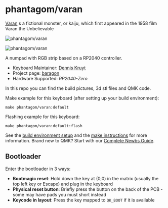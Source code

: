 # phantagom/varan

[Varan](https://en.wikipedia.org/wiki/Varan) s a fictional monster, or kaiju, which first appeared in the 1958 film Varan the Unbelievable

![phantagom/varan](https://i.imgur.com/EuGAMyeh.jpeg)

![phantagom/varan](https://i.imgur.com/zO2ju9Ah.jpeg)

A numpad with RGB strip based on a RP2040 controller.

* Keyboard Maintainer: [Dennis Kruyt](https://github.com/dkruyt)
* Project page: [baragon](https://github.com/dkruyt/mk/tree/main/varan)
* Hardware Supported: *RP2040-Zero*

In this repo you can find the build pictures, 3d stl files and QMK code.

Make example for this keyboard (after setting up your build environment):

    make phantagom/varan:default

Flashing example for this keyboard:

    make phantagom/varan:default:flash

See the [build environment setup](https://docs.qmk.fm/#/getting_started_build_tools) and the [make instructions](https://docs.qmk.fm/#/getting_started_make_guide) for more information. Brand new to QMK? Start with our [Complete Newbs Guide](https://docs.qmk.fm/#/newbs).

## Bootloader

Enter the bootloader in 3 ways:

* **Bootmagic reset**: Hold down the key at (0,0) in the matrix (usually the top left key or Escape) and plug in the keyboard
* **Physical reset button**: Briefly press the button on the back of the PCB - some may have pads you must short instead
* **Keycode in layout**: Press the key mapped to `QK_BOOT` if it is available

